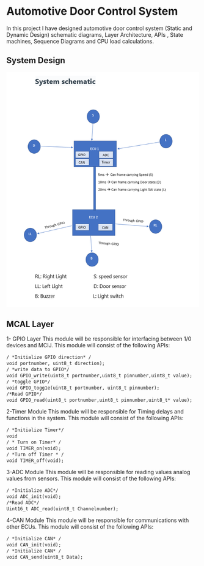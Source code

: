 # Automotive Door Control System
In this project I have designed automotive door control system (Static and Dynamic Design) schematic diagrams, Layer Architecture, APIs , State machines, Sequence Diagrams and CPU load calculations.

## System Design
![](https://github.com/mohamed-elsayed13/Automotive-Door-Control-Design-egFWD/blob/master/1.system%20schematic.png)

## MCAL Layer
1- GPIO Layer
This module will be responsible for interfacing between 1/0 devices and MCIJ.
This module will consist of the following APIs:
```
/ *Initialize GPIO direction* /
void portnumber, uint8_t direction);
/ *write data to GPIO*/
void GPIO_write(uint8_t portnumber,uint8_t pinnumber,uint8_t value);
/ *toggle GPIO*/
void GPIO_togg1e(uint8_t portnumber, uint8_t pinnumber);
/*Read GPIO*/
void GPIO_read(uint8_t portnumber,uint8_t pinnumber,uint8_t* value);
```

2-Timer Module
This module will be responsible for Timing delays and functions in the system.
This module will consist of the following APIs:
```
/ *Initialize Timer*/
void
/ * Turn on Timer* /
void TIMER_on(void);
/ *Turn off Timer * /
void TIMER_off(void);
```

3-ADC Module
This module will be responsible for reading values analog values from sensors.
This module will consist of the following APIs:
```
/ *Initialize ADC*/
void ADC_init(void);
/*Read ADC*/
Uint16_t ADC_read(uint8_t Channelnumber);
```
4-CAN Module
This module will be responsible for communications with other ECUs.
This module will consist of the following APIs:
```
/ *Initialize CAN* /
void CAN_init(void);
/ *Initialize CAN* /
void CAN_send(uint8_t Data);
```

